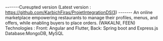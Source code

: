 -------Cureupted version (Latest version : https://github.com/KarbichFiras/ProjetIntegrationDSI3) -------
An online marketplace empowering restaurants to manage their profiles, menus, and offers, while enabling buyers to place orders. (WAKALNI, FEEN)
Technologies :
  Front: Angular and Flutter, 
  Back: Spring boot and Express.js
  Database:MongoDB, MySQL
